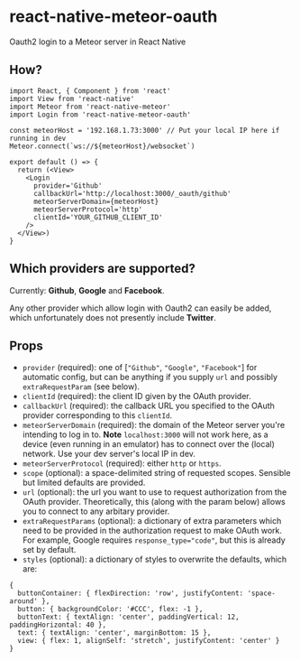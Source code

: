 # react-native-meteor-oauth
Oauth2 login to a Meteor server in React Native

## How?

```
import React, { Component } from 'react'
import View from 'react-native'
import Meteor from 'react-native-meteor'
import Login from 'react-native-meteor-oauth'

const meteorHost = '192.168.1.73:3000' // Put your local IP here if running in dev
Meteor.connect(`ws://${meteorHost}/websocket`)

export default () => {
  return (<View>
    <Login
      provider='Github'
      callbackUrl='http://localhost:3000/_oauth/github'
      meteorServerDomain={meteorHost}
      meteorServerProtocol='http'
      clientId='YOUR_GITHUB_CLIENT_ID'
    />
  </View>)
}
```

## Which providers are supported?

Currently: **Github**, **Google** and **Facebook**.

Any other provider which allow login with Oauth2 can easily be added, which unfortunately does not presently include **Twitter**.

## Props

* `provider` (required): one of [`"Github"`, `"Google"`, `"Facebook"`] for automatic config, but can be anything if you supply `url` and possibly `extraRequestParam` (see below).
* `clientId` (required): the client ID given by the OAuth provider.
* `callbackUrl` (required): the callback URL you specified to the OAuth provider corresponding to this `clientId`.
* `meteorServerDomain` (required): the domain of the Meteor server you're intending to log in to. **Note** `localhost:3000` will not work here, as a device (even running in an emulator) has to connect over the (local) network.  Use your dev server's local IP in dev.
* `meteorServerProtocol` (required): either `http` or `https`.
* `scope` (optional): a space-delimited string of requested scopes.  Sensible but limited defaults are provided.
* `url` (optional): the url you want to use to request authorization from the OAuth provider.  Theoretically, this (along with the param below) allows you to connect to any arbitary provider.
* `extraRequestParams` (optional): a dictionary of extra parameters which need to be provided in the authorization request to make OAuth work.  For example, Google requires `response_type="code"`, but this is already set by default.
* `styles` (optional): a dictionary of styles to overwrite the defaults, which are:

```
{
  buttonContainer: { flexDirection: 'row', justifyContent: 'space-around' },
  button: { backgroundColor: '#CCC', flex: -1 },
  buttonText: { textAlign: 'center', paddingVertical: 12, paddingHorizontal: 40 },
  text: { textAlign: 'center', marginBottom: 15 },
  view: { flex: 1, alignSelf: 'stretch', justifyContent: 'center' }
}
```

